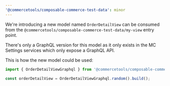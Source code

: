 ```yaml
---
'@commercetools/composable-commerce-test-data': minor
---
```


We're introducing a new model named `OrderDetailView` can be consumed from the `@commercetools/composable-commerce-test-data/my-view` entry point.

There's only a GraphQL version for this model as it only exists in the MC Settings services which only expose a GraphQL API.

This is how the new model could be used:

```ts
import { OrderDetailViewGraphql } from '@commercetools/composable-commerce-test-data/my-view';

const orderDetailView = OrderDetailViewGraphql.random().build();
```
